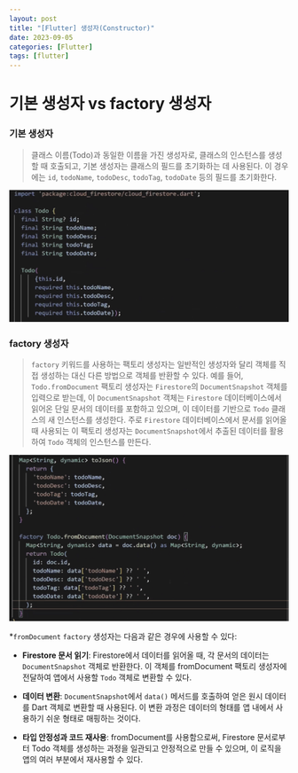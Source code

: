 ```yaml
---
layout: post
title: "[Flutter] 생성자(Constructor)"
date: 2023-09-05
categories: [Flutter]
tags: [flutter]
---
```



# **기본 생성자 vs factory 생성자**


### 기본 생성자

> 클래스 이름(Todo)과 동일한 이름을 가진 생성자로, 클래스의 인스턴스를 생성할 때 호출되고, 기본 생성자는 클래스의 필드를 초기화하는 데 사용된다. 이 경우에는 `id`, `todoName`, `todoDesc`, `todoTag`, `todoDate` 등의 필드를 초기화한다.

<img src="/assets/img/Flutter/Constructor/constructorImg1.png" alt="" width="600" >



### factory 생성자

> `factory` 키워드를 사용하는 팩토리 생성자는 일반적인 생성자와 달리 객체를 직접 생성하는 대신 다른 방법으로 객체를 반환할 수 있다. 예를 들어, `Todo.fromDocument` 팩토리 생성자는 `Firestore`의 `DocumentSnapshot` 객체를 입력으로 받는데, 이 `DocumentSnapshot` 객체는 `Firestore` 데이터베이스에서 읽어온 단일 문서의 데이터를 포함하고 있으며, 이 데이터를 기반으로 `Todo` 클래스의 새 인스턴스를 생성한다. 주로 `Firestore` 데이터베이스에서 문서를 읽어올 때 사용되는 이 팩토리 생성자는 `DocumentSnapshot`에서 추출된 데이터를 활용하여 `Todo` 객체의 인스턴스를 만든다.


<img src="/assets/img/Flutter/Constructor/constructorImg2.png" alt="" width="600" >


*`fromDocument` `factory` 생성자는 다음과 같은 경우에 사용할 수 있다:

- **Firestore 문서 읽기**: Firestore에서 데이터를 읽어올 때, 각 문서의 데이터는 `DocumentSnapshot` 객체로 반환한다. 이 객체를 fromDocument 팩토리 생성자에 전달하여 앱에서 사용할 `Todo` 객체로 변환할 수 있다.

- **데이터 변환**: `DocumentSnapshot`에서 `data()` 메서드를 호출하여 얻은 원시 데이터를 Dart 객체로 변환할 때 사용된다. 이 변환 과정은 데이터의 형태를 앱 내에서 사용하기 쉬운 형태로 매핑하는 것이다.

- **타입 안정성과 코드 재사용**: fromDocument를 사용함으로써, Firestore 문서로부터 Todo 객체를 생성하는 과정을 일관되고 안정적으로 만들 수 있으며, 이 로직을 앱의 여러 부분에서 재사용할 수 있다.




